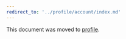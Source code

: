 ```yaml
---
redirect_to: '../profile/account/index.md'
---
```


This document was moved to [profile](../profile/account/index.md).
